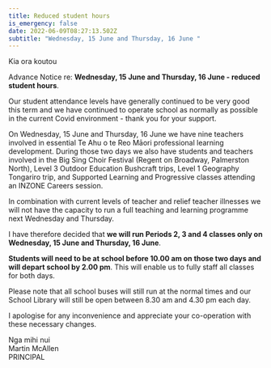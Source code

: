 ```yaml
---
title: Reduced student hours
is_emergency: false
date: 2022-06-09T08:27:13.502Z
subtitle: "Wednesday, 15 June and Thursday, 16 June "
---
```

Kia ora koutou  

Advance Notice re: **Wednesday, 15 June and Thursday, 16 June - reduced student hours**.  

Our student attendance levels have generally continued to be very good this term and we have continued to operate school as normally as possible in the current Covid environment - thank you for your support.  

On Wednesday, 15 June and Thursday, 16 June we have nine teachers involved in essential Te Ahu o te Reo Māori professional learning development.  During those two days we also have students and teachers involved in the Big Sing Choir Festival (Regent on Broadway, Palmerston North), Level 3 Outdoor Education Bushcraft trips, Level 1 Geography Tongariro trip, and Supported Learning and Progressive classes attending an INZONE Careers session.  

In combination with current levels of teacher and relief teacher illnesses we will not have the capacity to run a full teaching and learning programme next Wednesday and Thursday.  

I have therefore decided that **we will run Periods 2, 3 and 4 classes only on Wednesday, 15 June and Thursday, 16 June**.  

**Students will need to be at school before 10.00 am on those two days and will depart school by 2.00 pm**.  This will enable us to fully staff all classes for both days.  

Please note that all school buses will still run at the normal times and our School Library will still be open between 8.30 am and 4.30 pm each day.  

I apologise for any inconvenience and appreciate your co-operation with these necessary changes.  

Nga mihi nui  
Martin McAllen  
PRINCIPAL